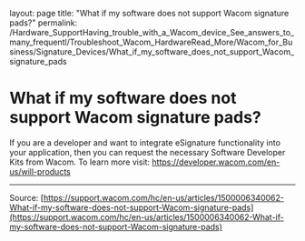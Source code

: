 layout: page
title: "What if my software does not support Wacom signature pads?"
permalink: /Hardware_SupportHaving_trouble_with_a_Wacom_device_See_answers_to_many_frequentl/Troubleshoot_Wacom_HardwareRead_More/Wacom_for_Business/Signature_Devices/What_if_my_software_does_not_support_Wacom_signature_pads

# What if my software does not support Wacom signature pads?

If you are a developer and want to integrate eSignature functionality into your application, then you can request the necessary Software Developer Kits from Wacom. To learn more visit: https://developer.wacom.com/en-us/will-products

---
Source: [https://support.wacom.com/hc/en-us/articles/1500006340062-What-if-my-software-does-not-support-Wacom-signature-pads](https://support.wacom.com/hc/en-us/articles/1500006340062-What-if-my-software-does-not-support-Wacom-signature-pads)
